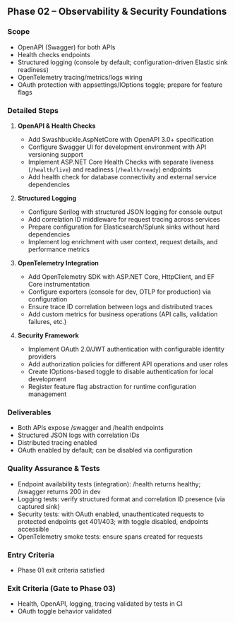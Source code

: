 ## Phase 02 – Observability & Security Foundations

### Scope
- OpenAPI (Swagger) for both APIs
- Health checks endpoints
- Structured logging (console by default; configuration-driven Elastic sink readiness)
- OpenTelemetry tracing/metrics/logs wiring
- OAuth protection with appsettings/IOptions toggle; prepare for feature flags

### Detailed Steps

1) **OpenAPI & Health Checks**
   - Add Swashbuckle.AspNetCore with OpenAPI 3.0+ specification
   - Configure Swagger UI for development environment with API versioning support
   - Implement ASP.NET Core Health Checks with separate liveness (`/health/live`) and readiness (`/health/ready`) endpoints
   - Add health check for database connectivity and external service dependencies

2) **Structured Logging**
   - Configure Serilog with structured JSON logging for console output
   - Add correlation ID middleware for request tracing across services
   - Prepare configuration for Elasticsearch/Splunk sinks without hard dependencies
   - Implement log enrichment with user context, request details, and performance metrics

3) **OpenTelemetry Integration**
   - Add OpenTelemetry SDK with ASP.NET Core, HttpClient, and EF Core instrumentation
   - Configure exporters (console for dev, OTLP for production) via configuration
   - Ensure trace ID correlation between logs and distributed traces
   - Add custom metrics for business operations (API calls, validation failures, etc.)

4) **Security Framework**
   - Implement OAuth 2.0/JWT authentication with configurable identity providers
   - Add authorization policies for different API operations and user roles
   - Create IOptions-based toggle to disable authentication for local development
   - Register feature flag abstraction for runtime configuration management

### Deliverables
- Both APIs expose /swagger and /health endpoints
- Structured JSON logs with correlation IDs
- Distributed tracing enabled
- OAuth enabled by default; can be disabled via configuration

### Quality Assurance & Tests
- Endpoint availability tests (integration): /health returns healthy; /swagger returns 200 in dev
- Logging tests: verify structured format and correlation ID presence (via captured sink)
- Security tests: with OAuth enabled, unauthenticated requests to protected endpoints get 401/403; with toggle disabled, endpoints accessible
- OpenTelemetry smoke tests: ensure spans created for requests

### Entry Criteria
- Phase 01 exit criteria satisfied

### Exit Criteria (Gate to Phase 03)
- Health, OpenAPI, logging, tracing validated by tests in CI
- OAuth toggle behavior validated

